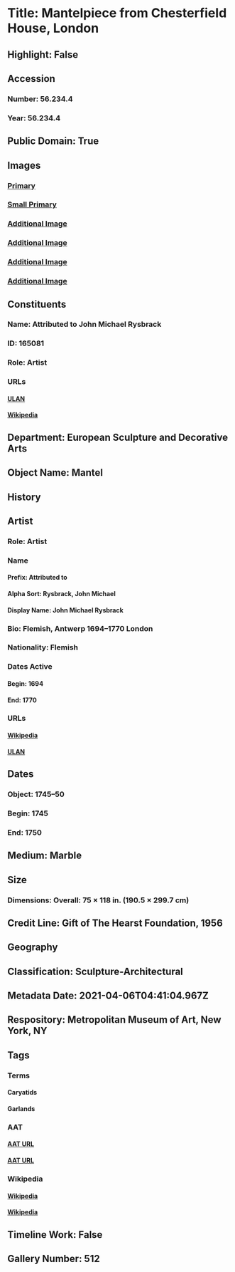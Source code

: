 # Title: Mantelpiece from Chesterfield House, London
## Highlight: False
## Accession
### Number: 56.234.4
### Year: 56.234.4
## Public Domain: True
## Images
### [Primary](https://images.metmuseum.org/CRDImages/es/original/DP-18556-005.jpg)
### [Small Primary](https://images.metmuseum.org/CRDImages/es/web-large/DP-18556-005.jpg)
### [Additional Image](https://images.metmuseum.org/CRDImages/es/original/DP-18556-009.jpg)
### [Additional Image](https://images.metmuseum.org/CRDImages/es/original/DP-18556-006.jpg)
### [Additional Image](https://images.metmuseum.org/CRDImages/es/original/DP-18556-007.jpg)
### [Additional Image](https://images.metmuseum.org/CRDImages/es/original/DP-18556-008.jpg)
## Constituents
### Name: Attributed to John Michael Rysbrack
### ID: 165081
### Role: Artist
### URLs
#### [ULAN](http://vocab.getty.edu/page/ulan/500025048)
#### [Wikipedia](https://www.wikidata.org/wiki/Q6248662)
## Department: European Sculpture and Decorative Arts
## Object Name: Mantel
## History
## Artist
### Role: Artist
### Name
#### Prefix: Attributed to
#### Alpha Sort: Rysbrack, John Michael
#### Display Name: John Michael Rysbrack
### Bio: Flemish, Antwerp 1694–1770 London
### Nationality: Flemish
### Dates Active
#### Begin: 1694
#### End: 1770
### URLs
#### [Wikipedia](https://www.wikidata.org/wiki/Q6248662)
#### [ULAN](http://vocab.getty.edu/page/ulan/500025048)
## Dates
### Object: 1745–50
### Begin: 1745
### End: 1750
## Medium: Marble
## Size
### Dimensions: Overall: 75 × 118 in. (190.5 × 299.7 cm)
## Credit Line: Gift of The Hearst Foundation, 1956
## Geography
## Classification: Sculpture-Architectural
## Metadata Date: 2021-04-06T04:41:04.967Z
## Respository: Metropolitan Museum of Art, New York, NY
## Tags
### Terms
#### Caryatids
#### Garlands
### AAT
#### [AAT URL](http://vocab.getty.edu/page/aat/300001583)
#### [AAT URL](http://vocab.getty.edu/page/aat/300167386)
### Wikipedia
#### [Wikipedia]()
#### [Wikipedia]()
## Timeline Work: False
## Gallery Number: 512